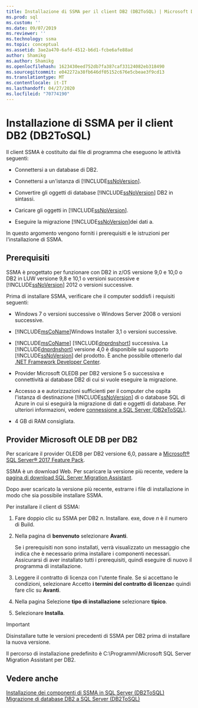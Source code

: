 ```yaml
---
title: Installazione di SSMA per il client DB2 (DB2ToSQL) | Microsoft Docs
ms.prod: sql
ms.custom: ''
ms.date: 09/07/2019
ms.reviewer: ''
ms.technology: ssma
ms.topic: conceptual
ms.assetid: 3ae2a470-6afd-4512-b6d1-fcbe6afe88ad
author: Shamikg
ms.author: Shamikg
ms.openlocfilehash: 1623430eed752db7fa387caf33124082eb318490
ms.sourcegitcommit: e042272a38fb646df05152c676e5cbeae3f9cd13
ms.translationtype: MT
ms.contentlocale: it-IT
ms.lasthandoff: 04/27/2020
ms.locfileid: "70774190"
---
```

# <a name="installing-ssma-for-db2-client-db2tosql"></a>Installazione di SSMA per il client DB2 (DB2ToSQL)

Il client SSMA è costituito dai file di programma che eseguono le attività seguenti:  
  
- Connettersi a un database di DB2.  
  
- Connettersi a un'istanza di [!INCLUDE[ssNoVersion](../../includes/ssnoversion-md.md)].  
  
- Convertire gli oggetti di database [!INCLUDE[ssNoVersion](../../includes/ssnoversion-md.md)] DB2 in sintassi.  
  
- Caricare gli oggetti in [!INCLUDE[ssNoVersion](../../includes/ssnoversion-md.md)].  
  
- Eseguire la migrazione [!INCLUDE[ssNoVersion](../../includes/ssnoversion-md.md)]dei dati a.  
  
In questo argomento vengono forniti i prerequisiti e le istruzioni per l'installazione di SSMA.  
  
## <a name="prerequisites"></a>Prerequisiti

SSMA è progettato per funzionare con DB2 in z/OS versione 9,0 e 10,0 o DB2 in LUW versione 9,8 e 10,1 o versioni successive e [!INCLUDE[ssNoVersion](../../includes/ssnoversion-md.md)] 2012 o versioni successive.  
  
Prima di installare SSMA, verificare che il computer soddisfi i requisiti seguenti:  
  
- Windows 7 o versioni successive o Windows Server 2008 o versioni successive.  
  
- [!INCLUDE[msCoName](../../includes/msconame_md.md)]Windows Installer 3,1 o versioni successive.  
  
- [!INCLUDE[msCoName](../../includes/msconame_md.md)] [!INCLUDE[dnprdnshort](../../includes/dnprdnshort_md.md)] successiva. La [!INCLUDE[dnprdnshort](../../includes/dnprdnshort_md.md)] versione 4,0 è disponibile sul supporto [!INCLUDE[ssNoVersion](../../includes/ssnoversion-md.md)] del prodotto. È anche possibile ottenerlo dal [.NET Framework Developer Center](https://go.microsoft.com/fwlink/?LinkId=48882).  
  
- Provider Microsoft OLEDB per DB2 versione 5 o successiva e connettività ai database DB2 di cui si vuole eseguire la migrazione.  
  
- Accesso a e autorizzazioni sufficienti per il computer che ospita l'istanza di destinazione [!INCLUDE[ssNoVersion](../../includes/ssnoversion-md.md)] di o database SQL di Azure in cui si eseguirà la migrazione di dati e oggetti di database. Per ulteriori informazioni, vedere [connessione a SQL Server &#40;DB2eToSQL&#41;](../../ssma/db2/connecting-to-sql-server-db2etosql.md).  
  
- 4 GB di RAM consigliata.  
  
## <a name="microsoft-oledb-provider-for-db2"></a>Provider Microsoft OLE DB per DB2  

Per scaricare il provider OLEDB per DB2 versione 6,0, passare a [Microsoft® SQL Server® 2017 Feature Pack](https://www.microsoft.com/download/details.aspx?id=55992).

SSMA è un download Web. Per scaricare la versione più recente, vedere la [pagina di download SQL Server Migration Assistant](https://aka.ms/ssmafordb2).  
  
Dopo aver scaricato la versione più recente, estrarre i file di installazione in modo che sia possibile installare SSMA.  
  
Per installare il client di SSMA:
  
1. Fare doppio clic su SSMA per DB2 *n*. Installare. exe, dove *n* è il numero di Build.  
  
2. Nella pagina di **benvenuto** selezionare **Avanti**.  
  
   Se i prerequisiti non sono installati, verrà visualizzato un messaggio che indica che è necessario prima installare i componenti necessari. Assicurarsi di aver installato tutti i prerequisiti, quindi eseguire di nuovo il programma di installazione.  
  
3. Leggere il contratto di licenza con l'utente finale. Se si accettano le condizioni, selezionare Accetto **i termini del contratto di licenza**e quindi fare clic su **Avanti**.  
  
4. Nella pagina Selezione **tipo di installazione** selezionare **tipico**.  
  
5. Selezionare **Installa**.  
  
> [!IMPORTANT]  
> Disinstallare tutte le versioni precedenti di SSMA per DB2 prima di installare la nuova versione.
  
Il percorso di installazione predefinito è C:\Programmi\Microsoft SQL Server Migration Assistant per DB2.  
  
## <a name="see-also"></a>Vedere anche

[Installazione dei componenti di SSMA in SQL Server &#40;DB2ToSQL&#41;](../../ssma/db2/installing-ssma-components-on-sql-server-db2tosql.md)  
[Migrazione di database DB2 a SQL Server &#40;DB2ToSQL&#41;](../../ssma/db2/migrating-db2-databases-to-sql-server-db2tosql.md)  
